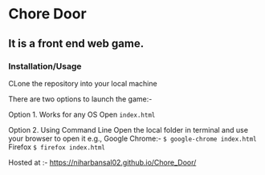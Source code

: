 # Chore Door
## It is a front end web game.

### Installation/Usage
CLone the repository into your local machine

There are two options to launch the game:-

Option 1. Works for any OS
	  Open ```index.html```

Option 2. Using Command Line
	  Open the local folder in terminal and use your browser to open it
	  e.g.,
	  Google Chrome:-
	  ```$ google-chrome index.html ```
	  Firefox
	  ```$ firefox index.html ```

Hosted at :- https://niharbansal02.github.io/Chore_Door/
